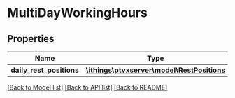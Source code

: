 # MultiDayWorkingHours

## Properties
Name | Type | Description | Notes
------------ | ------------- | ------------- | -------------
**daily_rest_positions** | [**\ithings\ptvxserver\model\RestPositions**](RestPositions.md) |  | [optional] 

[[Back to Model list]](../../README.md#documentation-for-models) [[Back to API list]](../../README.md#documentation-for-api-endpoints) [[Back to README]](../../README.md)

